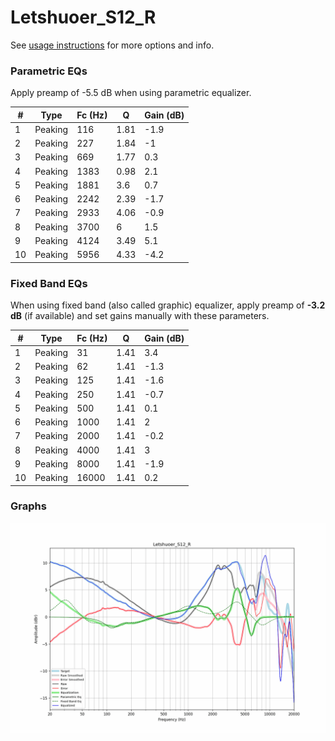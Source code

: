 # Letshuoer_S12_R
See [usage instructions](https://github.com/jaakkopasanen/AutoEq#usage) for more options and info.

### Parametric EQs
Apply preamp of -5.5 dB when using parametric equalizer.

|   # | Type    |   Fc (Hz) |    Q |   Gain (dB) |
|-----|---------|-----------|------|-------------|
|   1 | Peaking |       116 | 1.81 |        -1.9 |
|   2 | Peaking |       227 | 1.84 |        -1   |
|   3 | Peaking |       669 | 1.77 |         0.3 |
|   4 | Peaking |      1383 | 0.98 |         2.1 |
|   5 | Peaking |      1881 | 3.6  |         0.7 |
|   6 | Peaking |      2242 | 2.39 |        -1.7 |
|   7 | Peaking |      2933 | 4.06 |        -0.9 |
|   8 | Peaking |      3700 | 6    |         1.5 |
|   9 | Peaking |      4124 | 3.49 |         5.1 |
|  10 | Peaking |      5956 | 4.33 |        -4.2 |

### Fixed Band EQs
When using fixed band (also called graphic) equalizer, apply preamp of **-3.2 dB** (if available) and set gains manually with these parameters.

|   # | Type    |   Fc (Hz) |    Q |   Gain (dB) |
|-----|---------|-----------|------|-------------|
|   1 | Peaking |        31 | 1.41 |         3.4 |
|   2 | Peaking |        62 | 1.41 |        -1.3 |
|   3 | Peaking |       125 | 1.41 |        -1.6 |
|   4 | Peaking |       250 | 1.41 |        -0.7 |
|   5 | Peaking |       500 | 1.41 |         0.1 |
|   6 | Peaking |      1000 | 1.41 |         2   |
|   7 | Peaking |      2000 | 1.41 |        -0.2 |
|   8 | Peaking |      4000 | 1.41 |         3   |
|   9 | Peaking |      8000 | 1.41 |        -1.9 |
|  10 | Peaking |     16000 | 1.41 |         0.2 |

### Graphs
![](./Letshuoer_S12_R.png)
